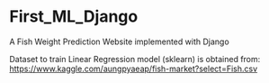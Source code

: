 # First_ML_Django
A Fish Weight Prediction Website implemented with Django

Dataset to train Linear Regression model (sklearn) is obtained from: https://www.kaggle.com/aungpyaeap/fish-market?select=Fish.csv
